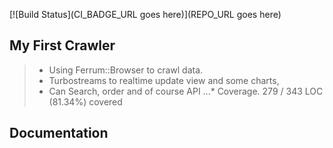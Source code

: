 [![Build Status](CI_BADGE_URL goes here)](REPO_URL goes here)

## My First Crawler

> * Using Ferrum::Browser to crawl data. 
> * Turbostreams to realtime update view and some charts, 
> * Can Search, order and of course API ...*
Coverage. 279 / 343 LOC (81.34%) covered
## Documentation


